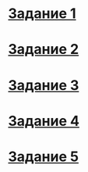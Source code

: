 [Задание 1](https://github.com/KillerJoke623/myproducts-api/tree/t1)
======

[Задание 2](https://github.com/KillerJoke623/myproducts-api/tree/t2)
======

[Задание 3](https://github.com/KillerJoke623/myproducts-api/tree/t3)
======

[Задание 4](https://github.com/KillerJoke623/myproducts-api/tree/t4)
======

[Задание 5](https://github.com/KillerJoke623/myproducts-api/tree/t5)
======